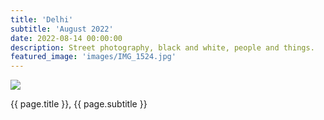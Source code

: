 ```yaml
---
title: 'Delhi'
subtitle: 'August 2022'
date: 2022-08-14 00:00:00
description: Street photography, black and white, people and things.
featured_image: 'images/IMG_1524.jpg'
---
```


![]({{site.baseurl}}/images/IMG_1524.jpg)

<div class="wrap">

<p>{{ page.title }}, {{ page.subtitle }}</p>

</div>
